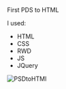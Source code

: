 
First PDS to HTML

I used: 
- HTML
- CSS
- RWD
- JS
- JQuery


![PSDtoHTMl](https://github.com/zoska91/portfolio/blob/master/img/projects/PDStoHTML.PNG "PSDtoHTML")
